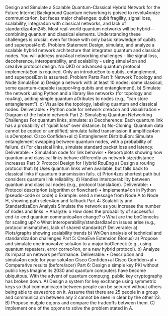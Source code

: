 Design and Simulate a Scalable Quantum-Classical Hybrid Network for the Future 
Internet
Background
Quantum networking is poised to revolu4onize communica4on, but faces major 
challenges: qubit fragility, signal loss, scalability, integra4on with classical networks, and 
lack of standardiza4on245. Most real-world quantum networks will be hybrid—
combining quantum and classical elements. Understanding these challenges is crucial, 
even for those with only basic knowledge of qubits and superposi4on5.
Problem Statement
Design, simulate, and analyze a scalable hybrid network architecture that integrates 
quantum and classical nodes. You will address prac4cal networking challenges - like 
signal loss, decoherence, interoperability, and scalability - using simula4on and crea4ve 
protocol design.
No QKD or advanced quantum protocol implementaEon is required. Only an 
introducEon to qubits, entanglement, and superposiEon is assumed.
Problem Parts
Part 1: Network Topology and Node SimulaEon
a) Design a network with at least 10 nodes: some classical, some quantum-capable 
(suppor4ng qubits and entanglement).
b) Simulate the network using Python and a library like networkx (for topology and 
rou4ng), adding simple quantum aOributes to nodes (e.g., “can store 
entanglement”).
c) Visualize the topology, labeling quantum and classical nodes.
Deliverable:
• Python code for network crea4on and visualiza4on
• Diagram of the hybrid network
Part 2: SimulaEng Quantum Networking Challenges
For quantum links, simulate:
a) Decoherence: Each quantum link has a probability of “qubit loss” over distance.
b) No-Cloning: Quantum data cannot be copied or amplified; simulate failed 
transmission if amplifica4on is aOempted.
Cisco Confiden+al
c) Entanglement DistribuEon: Simulate entanglement swapping between quantum 
nodes, with a probability of failure.
d) For classical links, simulate standard packet loss and latency.
Deliverable:
• Simula4on code for link behavior
• Report/plots showing how quantum and classical links behave differently as 
network size/distance increases
Part 3: Protocol Design for Hybrid RouEng
a) Design a rou4ng protocol that:
b) Uses quantum links when available, but falls back to classical links if quantum 
transmission fails.
c) Priori4zes shortest path but considers quantum link reliability.
d) Handles interoperability between quantum and classical nodes (e.g., protocol 
transla4on).
Deliverable:
• Protocol descrip4on (algorithm or flowchart)
• Implementa4on in Python (pseudo-code or code)
o Example: send a message from Node A to Node H, showing path selec4on 
and fallback
Part 4: Scalability and StandardizaEon Analysis
Simulate the network as you increase the number of nodes and links.
• Analyze:
o How does the probability of successful end-to-end quantum 
communica4on change?
o What are the boOlenecks for scaling up?
o What interoperability/standardiza4on issues arise (e.g., protocol 
mismatches, lack of shared standards)?
Deliverable:
a) Plots/graphs showing scalability trends
b) WriOen analysis of technical and standardiza4on challenges
Part 5: CreaEve Extension (Bonus)
a) Propose and simulate one innova4ve solu4on to a major boOleneck (e.g., using 
quantum repeaters, error correc4on, or a new hybrid protocol).
b) Analyze its impact on network performance.
Deliverable:
• Descrip4on and simula4on code for your solu4on
Cisco Confiden+al
Cisco Confiden+al
• Compara4ve results (before/acer)
Part 6: Design a simple key PKI without public keys
Imagine its 2030 and quantum computers have become ubiquitous. With the advent of quantum 
compu;ng, public key cryptography has broken down. 
A) Design a system for key exchange using symmetric keys so that communica;on between people 
can be secured without others being able to eavesdrop on it. Assume that there are 25 people in 
a group and communica;on between any 2 cannot be seen in clear by the other 23.
B) Propose mul;ple op;ons and compare the tradeoffs between them. 
C) Implement one of the op;ons to solve the problem stated in A.
